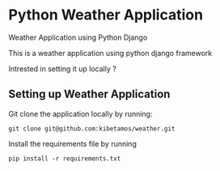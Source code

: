 # Python Weather Application

Weather Application using Python Django

This is a weather application using python django framework

Intrested in setting it up locally ?

## Setting up Weather Application

Git clone the application locally by running:

    git clone git@github.com:kibetamos/weather.git


Install the requirements file by running 

    pip install -r requirements.txt

